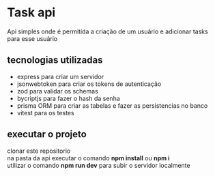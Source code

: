 
# Task api

Api simples onde é permitida a criação de um usuário e adicionar tasks para esse usuário




## tecnologias utilizadas
- express para criar um servidor 
- jsonwebtoken para criar os tokens de autenticação 
- zod para validar os schemas
- bycriptjs para fazer o hash da senha
- prisma ORM para criar as tabelas e fazer as persistencias no banco
- vitest para os testes

## executar o projeto
clonar este repositorio
\
na pasta da api executar o comando **npm install** ou **npm i**
\
utilizar o comando **npm run dev** para subir o servidor localmente

